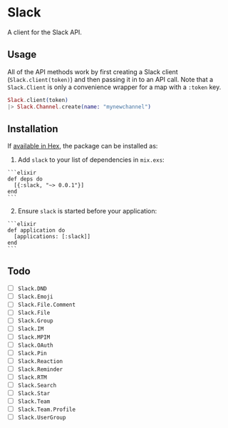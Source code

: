 # Slack

A client for the Slack API.

## Usage

All of the API methods work by first creating a Slack client
(`Slack.client(token)`) and then passing it in to an API call. Note that a
`Slack.Client` is only a convenience wrapper for a map with a `:token` key.

```elixir
Slack.client(token)
|> Slack.Channel.create(name: "mynewchannel")
```

## Installation

If [available in Hex](https://hex.pm/docs/publish), the package can be installed as:

  1. Add `slack` to your list of dependencies in `mix.exs`:

    ```elixir
    def deps do
      [{:slack, "~> 0.0.1"}]
    end
    ```

  2. Ensure `slack` is started before your application:

    ```elixir
    def application do
      [applications: [:slack]]
    end
    ```

## Todo

- [ ] `Slack.DND`
- [ ] `Slack.Emoji`
- [ ] `Slack.File.Comment`
- [ ] `Slack.File`
- [ ] `Slack.Group`
- [ ] `Slack.IM`
- [ ] `Slack.MPIM`
- [ ] `Slack.OAuth`
- [ ] `Slack.Pin`
- [ ] `Slack.Reaction`
- [ ] `Slack.Reminder`
- [ ] `Slack.RTM`
- [ ] `Slack.Search`
- [ ] `Slack.Star`
- [ ] `Slack.Team`
- [ ] `Slack.Team.Profile`
- [ ] `Slack.UserGroup`
